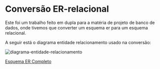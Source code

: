 # Conversão ER-relacional

Este foi um trabalho feito em dupla para a matéria de projeto de banco de dados, onde tivemos que converter um esquema er para um esquema relacional.

A seguir está o diagrama entidade relacionamento usado na conversão:

![diagrama-entidade-relacionamento](https://github.com/brunodavissr/projeto-bd-conversao-er-relacional/assets/91693335/142d26e9-0c74-4c12-9cb2-03dbf691d356)


[Esquema ER Completo](https://github.com/brunodavissr/projeto-bd-conversao-er-relacional/files/15477064/Trab2-EsquemaER-Biblioteca.pdf)
